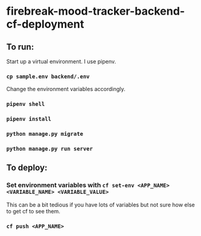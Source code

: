 # firebreak-mood-tracker-backend-cf-deployment
## To run: 
Start up a virtual environment. I use pipenv.
### `cp sample.env backend/.env`
Change the environment variables accordingly.
### `pipenv shell`
### `pipenv install`
### `python manage.py migrate`
### `python manage.py run server`

## To deploy:
### Set environment variables with `cf set-env <APP_NAME> <VARIABLE_NAME> <VARIABLE_VALUE>`
This can be a bit tedious if you have lots of variables but not sure how else to get cf to see them.
### `cf push <APP_NAME>`
